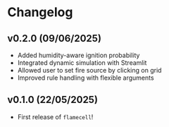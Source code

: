 # Changelog

<!--next-version-placeholder-->

## v0.2.0 (09/06/2025)

- Added humidity-aware ignition probability
- Integrated dynamic simulation with Streamlit
- Allowed user to set fire source by clicking on grid
- Improved rule handling with flexible arguments

## v0.1.0 (22/05/2025)

- First release of `flamecell`!